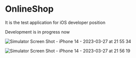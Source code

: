 # OnlineShop

It is the test application for iOS developer position

Development is in progress now

![Simulator Screen Shot - iPhone 14 - 2023-03-27 at 21 55 34](https://user-images.githubusercontent.com/71771889/228040275-ad75c326-1128-4245-9508-713fd6887f04.png)

![Simulator Screen Shot - iPhone 14 - 2023-03-27 at 21 56 19](https://user-images.githubusercontent.com/71771889/228040311-00c9c8c5-758b-4208-946d-7eefbe53dd49.png)
